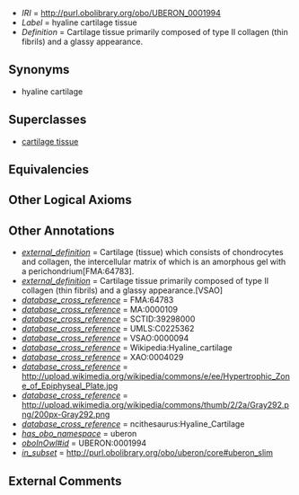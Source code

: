  * *IRI* = http://purl.obolibrary.org/obo/UBERON_0001994
 * *Label* = hyaline cartilage tissue
 * *Definition* = Cartilage tissue primarily composed of type II collagen (thin fibrils) and a glassy appearance.

## Synonyms

 * hyaline cartilage

## Superclasses

 * [cartilage tissue](../../UBERON/18/UBERON_0002418.md)

## Equivalencies


## Other Logical Axioms


## Other Annotations

 * *[external_definition](../../UBPROP/01/UBPROP_0000001.md)* = Cartilage (tissue) which consists of chondrocytes and collagen, the intercellular matrix of which is an amorphous gel with a perichondrium[FMA:64783].
 * *[external_definition](../../UBPROP/01/UBPROP_0000001.md)* = Cartilage tissue primarily composed of type II collagen (thin fibrils) and a glassy appearance.[VSAO]
 * *[database_cross_reference](../../ef/oboInOwl#hasDbXref.md)* = FMA:64783
 * *[database_cross_reference](../../ef/oboInOwl#hasDbXref.md)* = MA:0000109
 * *[database_cross_reference](../../ef/oboInOwl#hasDbXref.md)* = SCTID:39298000
 * *[database_cross_reference](../../ef/oboInOwl#hasDbXref.md)* = UMLS:C0225362
 * *[database_cross_reference](../../ef/oboInOwl#hasDbXref.md)* = VSAO:0000094
 * *[database_cross_reference](../../ef/oboInOwl#hasDbXref.md)* = Wikipedia:Hyaline_cartilage
 * *[database_cross_reference](../../ef/oboInOwl#hasDbXref.md)* = XAO:0004029
 * *[database_cross_reference](../../ef/oboInOwl#hasDbXref.md)* = http://upload.wikimedia.org/wikipedia/commons/e/ee/Hypertrophic_Zone_of_Epiphyseal_Plate.jpg
 * *[database_cross_reference](../../ef/oboInOwl#hasDbXref.md)* = http://upload.wikimedia.org/wikipedia/commons/thumb/2/2a/Gray292.png/200px-Gray292.png
 * *[database_cross_reference](../../ef/oboInOwl#hasDbXref.md)* = ncithesaurus:Hyaline_Cartilage
 * *[has_obo_namespace](../../ce/oboInOwl#hasOBONamespace.md)* = uberon
 * *[oboInOwl#id](../../id/oboInOwl#id.md)* = UBERON:0001994
 * *[in_subset](../../et/oboInOwl#inSubset.md)* = http://purl.obolibrary.org/obo/uberon/core#uberon_slim

## External Comments


